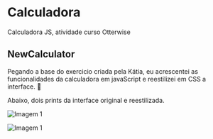# Calculadora
 Calculadora JS, atividade curso Otterwise


 ## NewCalculator

 Pegando a base do exercicio criada pela Kátia, eu acrescentei as funcionalidades da calculadora em javaScript e reestilizei em CSS a interface. 🙂

Abaixo, dois prints da interface original e reestilizada.

![Imagem 1](Screenshot_2.jpg)

![Imagem 1](Screenshot_3.jpg)

